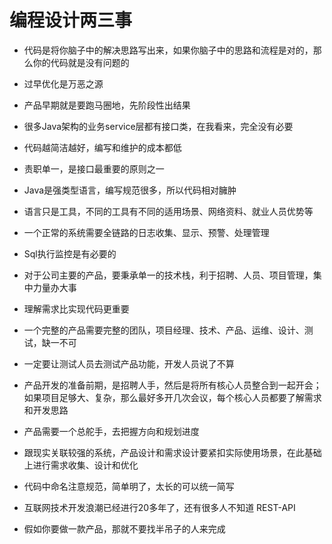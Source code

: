 # 编程设计两三事


- 代码是将你脑子中的解决思路写出来，如果你脑子中的思路和流程是对的，那么你的代码就是没有问题的

- 过早优化是万恶之源

- 产品早期就是要跑马圈地，先阶段性出结果

- 很多Java架构的业务service层都有接口类，在我看来，完全没有必要

- 代码越简洁越好，编写和维护的成本都低

- 责职单一，是接口最重要的原则之一

- Java是强类型语言，编写规范很多，所以代码相对臃肿

- 语言只是工具，不同的工具有不同的适用场景、网络资料、就业人员优势等

- 一个正常的系统需要全链路的日志收集、显示、预警、处理管理

- Sql执行监控是有必要的

- 对于公司主要的产品，要秉承单一的技术栈，利于招聘、人员、项目管理，集中力量办大事

- 理解需求比实现代码更重要

- 一个完整的产品需要完整的团队，项目经理、技术、产品、运维、设计、测试，缺一不可

- 一定要让测试人员去测试产品功能，开发人员说了不算

- 产品开发的准备前期，是招聘人手，然后是将所有核心人员整合到一起开会；如果项目足够大、复杂，那么最好多开几次会议，每个核心人员都要了解需求和开发思路

- 产品需要一个总舵手，去把握方向和规划进度

- 跟现实关联较强的系统，产品设计和需求设计要紧扣实际使用场景，在此基础上进行需求收集、设计和优化

- 代码中命名注意规范，简单明了，太长的可以统一简写

- 互联网技术开发浪潮已经进行20多年了，还有很多人不知道 REST-API

- 假如你要做一款产品，那就不要找半吊子的人来完成